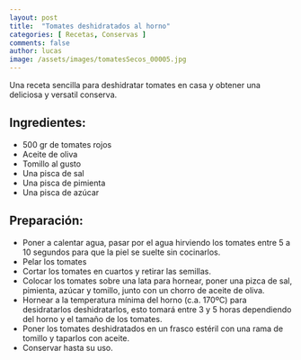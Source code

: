 ```yaml
---
layout: post
title:  "Tomates deshidratados al horno"
categories: [ Recetas, Conservas ]
comments: false
author: lucas
image: /assets/images/tomatesSecos_00005.jpg
---
```


Una receta sencilla para deshidratar tomates en casa y obtener una deliciosa y versatil conserva.


## Ingredientes:

- 500 gr de tomates rojos
- Aceite de oliva
- Tomillo al gusto
- Una pisca de sal
- Una pisca de pimienta
- Una pisca de azúcar
    
## Preparación:

- Poner a calentar agua, pasar por el agua hirviendo los tomates entre 5 a 10 segundos para que la piel se suelte sin cocinarlos.
- Pelar los tomates
- Cortar los tomates en cuartos y retirar las semillas.
- Colocar los  tomates sobre una lata para hornear, poner una pizca de sal, pimienta, azúcar y tomillo, junto con un chorro de aceite de oliva.
- Hornear a la temperatura mínima del horno (c.a. 170ºC) para desidratarlos deshidratarlos, esto tomará entre 3 y 5 horas dependiendo del horno y el tamaño de los tomates.
 - Poner los tomates deshidratados en un frasco estéril con una rama de tomillo y taparlos con aceite. 
- Conservar hasta su uso.








